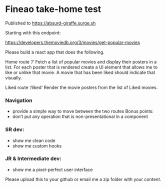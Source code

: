 # Fineao take-home test

Published to https://absurd-giraffe.surge.sh

Starting with this endpoint:

https://developers.themoviedb.org/3/movies/get-popular-movies

Please build a react app that does the following.

Home route ‘/’
Fetch a list of popular movies and display their posters in a list. For each poster that is
rendered create a UI element that allows me to like or unlike that movie. A movie that has been
liked should indicate that visually.

Liked route ‘/liked’
Render the movie posters from the list of Liked movies.

### Navigation
- provide a simple way to move between the two routes
Bonus points:
- don’t put any operation that is non-presentational in a component
### SR dev:
- show me clean code
- show me custom hooks

### JR & Intermediate dev:
- show me a pixel-perfect user interface

Please upload this to your github or email me a zip folder with your content.